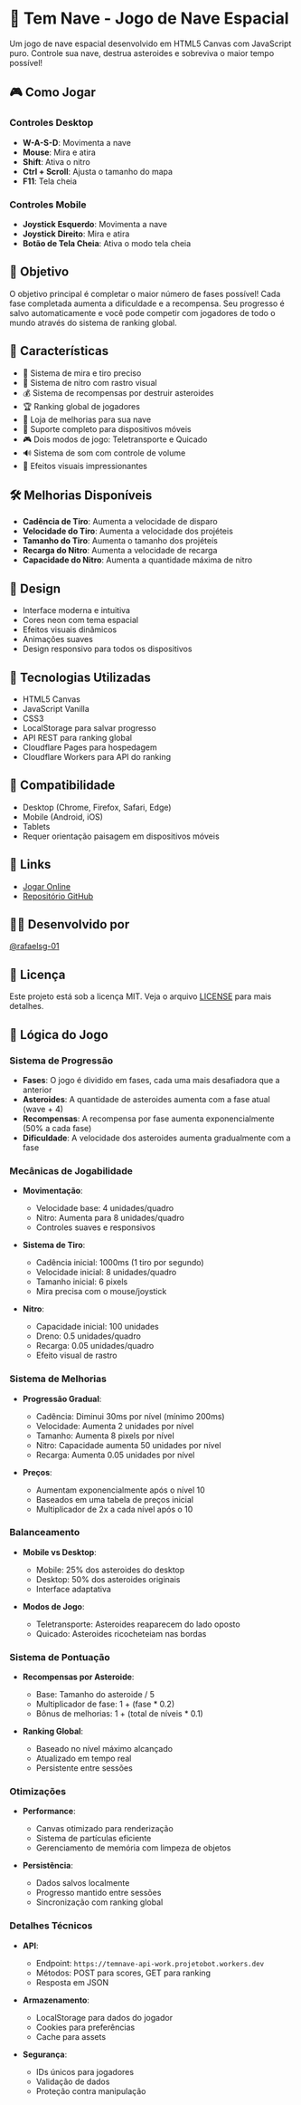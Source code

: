 # 🚀 Tem Nave - Jogo de Nave Espacial

Um jogo de nave espacial desenvolvido em HTML5 Canvas com JavaScript puro. Controle sua nave, destrua asteroides e sobreviva o maior tempo possível!

## 🎮 Como Jogar

### Controles Desktop
- **W-A-S-D**: Movimenta a nave
- **Mouse**: Mira e atira
- **Shift**: Ativa o nitro
- **Ctrl + Scroll**: Ajusta o tamanho do mapa
- **F11**: Tela cheia

### Controles Mobile
- **Joystick Esquerdo**: Movimenta a nave
- **Joystick Direito**: Mira e atira
- **Botão de Tela Cheia**: Ativa o modo tela cheia

## 🎯 Objetivo

O objetivo principal é completar o maior número de fases possível! Cada fase completada aumenta a dificuldade e a recompensa. Seu progresso é salvo automaticamente e você pode competir com jogadores de todo o mundo através do sistema de ranking global.

## 🌟 Características

- 🎯 Sistema de mira e tiro preciso
- 💨 Sistema de nitro com rastro visual
- 💰 Sistema de recompensas por destruir asteroides
- 🏆 Ranking global de jogadores
- 🛒 Loja de melhorias para sua nave
- 📱 Suporte completo para dispositivos móveis
- 🎮 Dois modos de jogo: Teletransporte e Quicado
- 🔊 Sistema de som com controle de volume
- 🌌 Efeitos visuais impressionantes

## 🛠️ Melhorias Disponíveis

- **Cadência de Tiro**: Aumenta a velocidade de disparo
- **Velocidade do Tiro**: Aumenta a velocidade dos projéteis
- **Tamanho do Tiro**: Aumenta o tamanho dos projéteis
- **Recarga do Nitro**: Aumenta a velocidade de recarga
- **Capacidade do Nitro**: Aumenta a quantidade máxima de nitro

## 🎨 Design

- Interface moderna e intuitiva
- Cores neon com tema espacial
- Efeitos visuais dinâmicos
- Animações suaves
- Design responsivo para todos os dispositivos

## 🚀 Tecnologias Utilizadas

- HTML5 Canvas
- JavaScript Vanilla
- CSS3
- LocalStorage para salvar progresso
- API REST para ranking global
- Cloudflare Pages para hospedagem
- Cloudflare Workers para API do ranking

## 📱 Compatibilidade

- Desktop (Chrome, Firefox, Safari, Edge)
- Mobile (Android, iOS)
- Tablets
- Requer orientação paisagem em dispositivos móveis

## 🔗 Links

- [Jogar Online](https://temnave.pages.dev)
- [Repositório GitHub](https://github.com/rafaelsg-01/projeto-temnave)

## 👨‍💻 Desenvolvido por

[@rafaelsg-01](https://github.com/rafaelsg-01)

## 📄 Licença

Este projeto está sob a licença MIT. Veja o arquivo [LICENSE](LICENSE) para mais detalhes.

## 🧠 Lógica do Jogo

### Sistema de Progressão
- **Fases**: O jogo é dividido em fases, cada uma mais desafiadora que a anterior
- **Asteroides**: A quantidade de asteroides aumenta com a fase atual (wave + 4)
- **Recompensas**: A recompensa por fase aumenta exponencialmente (50% a cada fase)
- **Dificuldade**: A velocidade dos asteroides aumenta gradualmente com a fase

### Mecânicas de Jogabilidade
- **Movimentação**: 
  - Velocidade base: 4 unidades/quadro
  - Nitro: Aumenta para 8 unidades/quadro
  - Controles suaves e responsivos

- **Sistema de Tiro**:
  - Cadência inicial: 1000ms (1 tiro por segundo)
  - Velocidade inicial: 8 unidades/quadro
  - Tamanho inicial: 6 pixels
  - Mira precisa com o mouse/joystick

- **Nitro**:
  - Capacidade inicial: 100 unidades
  - Dreno: 0.5 unidades/quadro
  - Recarga: 0.05 unidades/quadro
  - Efeito visual de rastro

### Sistema de Melhorias
- **Progressão Gradual**:
  - Cadência: Diminui 30ms por nível (mínimo 200ms)
  - Velocidade: Aumenta 2 unidades por nível
  - Tamanho: Aumenta 8 pixels por nível
  - Nitro: Capacidade aumenta 50 unidades por nível
  - Recarga: Aumenta 0.05 unidades por nível

- **Preços**:
  - Aumentam exponencialmente após o nível 10
  - Baseados em uma tabela de preços inicial
  - Multiplicador de 2x a cada nível após o 10

### Balanceamento
- **Mobile vs Desktop**:
  - Mobile: 25% dos asteroides do desktop
  - Desktop: 50% dos asteroides originais
  - Interface adaptativa

- **Modos de Jogo**:
  - Teletransporte: Asteroides reaparecem do lado oposto
  - Quicado: Asteroides ricocheteiam nas bordas

### Sistema de Pontuação
- **Recompensas por Asteroide**:
  - Base: Tamanho do asteroide / 5
  - Multiplicador de fase: 1 + (fase * 0.2)
  - Bônus de melhorias: 1 + (total de níveis * 0.1)

- **Ranking Global**:
  - Baseado no nível máximo alcançado
  - Atualizado em tempo real
  - Persistente entre sessões

### Otimizações
- **Performance**:
  - Canvas otimizado para renderização
  - Sistema de partículas eficiente
  - Gerenciamento de memória com limpeza de objetos

- **Persistência**:
  - Dados salvos localmente
  - Progresso mantido entre sessões
  - Sincronização com ranking global

### Detalhes Técnicos
- **API**:
  - Endpoint: `https://temnave-api-work.projetobot.workers.dev`
  - Métodos: POST para scores, GET para ranking
  - Resposta em JSON

- **Armazenamento**:
  - LocalStorage para dados do jogador
  - Cookies para preferências
  - Cache para assets

- **Segurança**:
  - IDs únicos para jogadores
  - Validação de dados
  - Proteção contra manipulação 